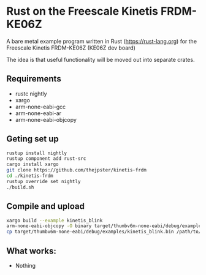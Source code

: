 # Rust on the Freescale Kinetis FRDM-KE06Z

A bare metal example program written in Rust (https://rust-lang.org) for the Freescale Kinetis FRDM-KE06Z (KE06Z dev board)

The idea is that useful functionality will be moved out into separate crates.

## Requirements

* rustc nightly
* xargo
* arm-none-eabi-gcc
* arm-none-eabi-ar
* arm-none-eabi-objcopy

## Geting set up

```bash
rustup install nightly
rustup component add rust-src
cargo install xargo
git clone https://github.com/thejpster/kinetis-frdm
cd ./kinetis-frdm
rustup override set nightly
./build.sh
```

## Compile and upload

```bash
xargo build --example kinetis_blink
arm-none-eabi-objcopy -O binary target/thumbv6m-none-eabi/debug/examples/kinetis_blink target/thumbv6m-none-eabi/debug/examples/kinetis_blink.bin
cp target/thumbv6m-none-eabi/debug/examples/kinetis_blink.bin /path/to/mass/storage
```

## What works:

* Nothing
